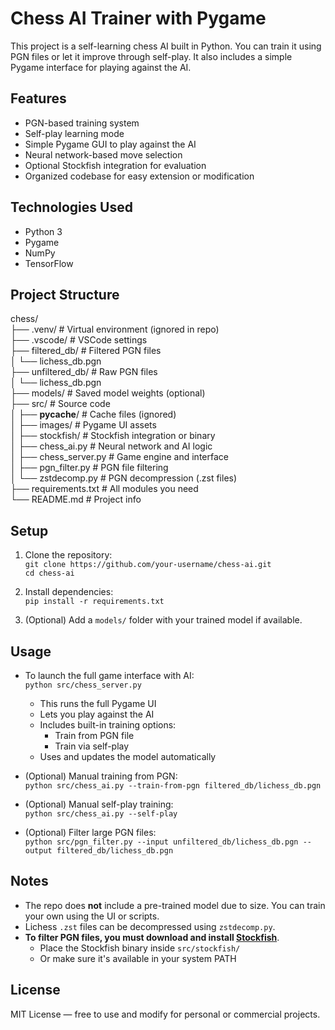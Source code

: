 # Chess AI Trainer with Pygame

This project is a self-learning chess AI built in Python. You can train it using PGN files or let it improve through self-play. It also includes a simple Pygame interface for playing against the AI.

## Features

- PGN-based training system  
- Self-play learning mode  
- Simple Pygame GUI to play against the AI  
- Neural network-based move selection  
- Optional Stockfish integration for evaluation  
- Organized codebase for easy extension or modification  

## Technologies Used

- Python 3  
- Pygame  
- NumPy  
- TensorFlow

## Project Structure

chess/  
├── .venv/                  # Virtual environment (ignored in repo)  
├── .vscode/                # VSCode settings  
├── filtered_db/            # Filtered PGN files  
│   └── lichess_db.pgn  
├── unfiltered_db/          # Raw PGN files  
│   └── lichess_db.pgn  
├── models/                 # Saved model weights (optional)  
├── src/                    # Source code  
│   ├── __pycache__/        # Cache files (ignored)  
│   ├── images/             # Pygame UI assets  
│   ├── stockfish/          # Stockfish integration or binary  
│   ├── chess_ai.py         # Neural network and AI logic  
│   ├── chess_server.py     # Game engine and interface  
│   ├── pgn_filter.py       # PGN file filtering  
│   └── zstdecomp.py        # PGN decompression (.zst files)  
├── requirements.txt        # All modules you need  
└── README.md               # Project info  

## Setup

1. Clone the repository:  
   `git clone https://github.com/your-username/chess-ai.git`  
   `cd chess-ai`  

2. Install dependencies:  
   `pip install -r requirements.txt`  

3. (Optional) Add a `models/` folder with your trained model if available.  

## Usage

- To launch the full game interface with AI:  
  `python src/chess_server.py`  
  - This runs the full Pygame UI  
  - Lets you play against the AI  
  - Includes built-in training options:  
    - Train from PGN file  
    - Train via self-play  
  - Uses and updates the model automatically  

- (Optional) Manual training from PGN:  
  `python src/chess_ai.py --train-from-pgn filtered_db/lichess_db.pgn`  

- (Optional) Manual self-play training:  
  `python src/chess_ai.py --self-play`  

- (Optional) Filter large PGN files:  
  `python src/pgn_filter.py --input unfiltered_db/lichess_db.pgn --output filtered_db/lichess_db.pgn`  

## Notes

- The repo does **not** include a pre-trained model due to size. You can train your own using the UI or scripts.  
- Lichess `.zst` files can be decompressed using `zstdecomp.py`.  
- **To filter PGN files, you must download and install [Stockfish](https://stockfishchess.org/download/)**.  
  - Place the Stockfish binary inside `src/stockfish/`  
  - Or make sure it's available in your system PATH

## License

MIT License — free to use and modify for personal or commercial projects.
